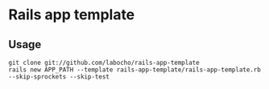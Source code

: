 # Rails app template

## Usage

    git clone git://github.com/labocho/rails-app-template
    rails new APP_PATH --template rails-app-template/rails-app-template.rb --skip-sprockets --skip-test
